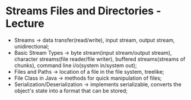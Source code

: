 # Streams Files and Directories - Lecture

* Streams -> data transfer(read/write), input stream, output stream, unidirectional;
* Basic Stream Types -> byte stream(input stream/output stream), character streams(file reader/file writer), buffered streams(streams of chunks), command line i/o(system in/system out);
* Files and Paths -> location of a file in the file system, treelike;
* File Class in Java -> methods for quick manipulation of files;
* Serialization/Deserialization -> implements serializable, converts the object's state into a format that can be stored;
